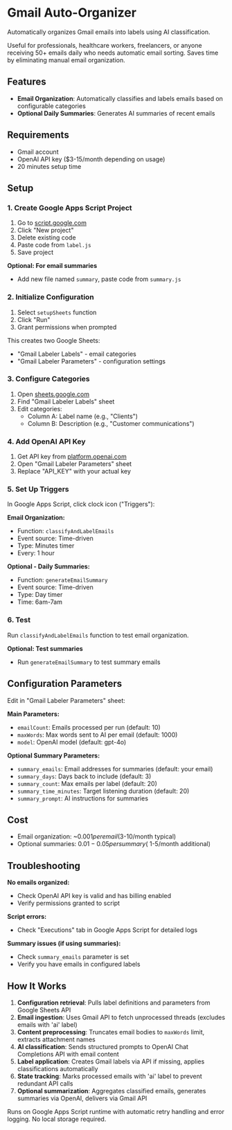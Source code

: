 # Gmail Auto-Organizer

Automatically organizes Gmail emails into labels using AI classification.

Useful for professionals, healthcare workers, freelancers, or anyone receiving 50+ emails daily who needs automatic email sorting. Saves time by eliminating manual email organization.

## Features

- **Email Organization**: Automatically classifies and labels emails based on configurable categories
- **Optional Daily Summaries**: Generates AI summaries of recent emails

## Requirements

- Gmail account
- OpenAI API key ($3-15/month depending on usage)
- 20 minutes setup time

## Setup

### 1. Create Google Apps Script Project

1. Go to [script.google.com](https://script.google.com)
2. Click "New project"
3. Delete existing code
4. Paste code from `label.js`
5. Save project

**Optional: For email summaries**
- Add new file named `summary`, paste code from `summary.js`

### 2. Initialize Configuration

1. Select `setupSheets` function
2. Click "Run"
3. Grant permissions when prompted

This creates two Google Sheets:
- "Gmail Labeler Labels" - email categories
- "Gmail Labeler Parameters" - configuration settings

### 3. Configure Categories

1. Open [sheets.google.com](https://sheets.google.com)
2. Find "Gmail Labeler Labels" sheet
3. Edit categories:
   - Column A: Label name (e.g., "Clients")
   - Column B: Description (e.g., "Customer communications")

### 4. Add OpenAI API Key

1. Get API key from [platform.openai.com](https://platform.openai.com)
2. Open "Gmail Labeler Parameters" sheet
3. Replace "API_KEY" with your actual key

### 5. Set Up Triggers

In Google Apps Script, click clock icon ("Triggers"):

**Email Organization:**
- Function: `classifyAndLabelEmails`
- Event source: Time-driven
- Type: Minutes timer
- Every: 1 hour

**Optional - Daily Summaries:**
- Function: `generateEmailSummary` 
- Event source: Time-driven
- Type: Day timer
- Time: 6am-7am

### 6. Test

Run `classifyAndLabelEmails` function to test email organization.

**Optional: Test summaries**
- Run `generateEmailSummary` to test summary emails

## Configuration Parameters

Edit in "Gmail Labeler Parameters" sheet:

**Main Parameters:**
- `emailCount`: Emails processed per run (default: 10)
- `maxWords`: Max words sent to AI per email (default: 1000)
- `model`: OpenAI model (default: gpt-4o)

**Optional Summary Parameters:**
- `summary_emails`: Email addresses for summaries (default: your email)
- `summary_days`: Days back to include (default: 3)
- `summary_count`: Max emails per label (default: 20)
- `summary_time_minutes`: Target listening duration (default: 20)
- `summary_prompt`: AI instructions for summaries

## Cost

- Email organization: ~$0.001 per email ($3-10/month typical)
- Optional summaries: $0.01-0.05 per summary (~$1-5/month additional)

## Troubleshooting

**No emails organized:**
- Check OpenAI API key is valid and has billing enabled
- Verify permissions granted to script

**Script errors:**
- Check "Executions" tab in Google Apps Script for detailed logs

**Summary issues (if using summaries):**
- Check `summary_emails` parameter is set
- Verify you have emails in configured labels

## How It Works

1. **Configuration retrieval**: Pulls label definitions and parameters from Google Sheets API
2. **Email ingestion**: Uses Gmail API to fetch unprocessed threads (excludes emails with 'ai' label)
3. **Content preprocessing**: Truncates email bodies to `maxWords` limit, extracts attachment names
4. **AI classification**: Sends structured prompts to OpenAI Chat Completions API with email content
5. **Label application**: Creates Gmail labels via API if missing, applies classifications automatically
6. **State tracking**: Marks processed emails with 'ai' label to prevent redundant API calls
7. **Optional summarization**: Aggregates classified emails, generates summaries via OpenAI, delivers via Gmail API

Runs on Google Apps Script runtime with automatic retry handling and error logging. No local storage required.
